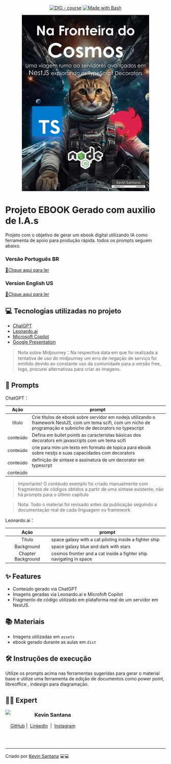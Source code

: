 

<p align="center">
<a href="https://dio.me/"><img src="https://img.shields.io/badge/DIO-Course-28DA77?logo=youtube" alt="DIO - course"></a>
<a href="https://www.gnu.org/software/bash/" title="Go to Bash homepage"><img src="https://img.shields.io/badge/Prompt-Project-blue?logo=gnu-bash&amp;logoColor=white" alt="Made with Bash"></a></p>


<p align="center">
<img 
    src="./assets/cover.png"
    width="400"  
/>
</p>

# Projeto EBOOK Gerado com auxilio de I.A.s

Projeto com o objetivo de gerar um ebook digital utilizando IA como ferramenta de apoio para produção rápida. todos os prompts
seguem abaixo.

### Versão Português BR
<a href="https://github.com/ZekDtonik/ebook-nestjs-decorators/blob/main/dist/Ebook%20-%20Na%20Fronteira%20do%20Cosmos.pdf" title="View PDF now"> 📕Clique aqui para ler</a>

### Version English US
<a href="https://github.com/ZekDtonik/ebook-nestjs-decorators/blob/main/dist/Ebook%20-%20On%20the%20edge%20of%20the%20Cosmos.pdf" title="View PDF now"> 📕Clique aqui para ler</a>

## 💻 Tecnologias utilizadas no projeto

- [ChatGPT](https://chat.openai.com/) 
- [Leonardo.ai](https://www.leonardo.ai)
- [Microsoft Copilot](https://copilot.microsoft.com)
- [Google Presentation](https://docs.google.com/presentation/u/0/)


> Nota sobre Midjourney：Na respectiva data em que foi realizada a tentativa de uso do midjourney um erro de negação de serviço foi emitido devido ao constante uso da comunidade para a versão free, logo, procurei alternativas para criar as imagens.
## 🧠 Prompts


ChatGPT：

|   Ação   | prompt                                                                                                                                                                                                                                                                         |
| :------: | --------------------------------------------------------------------------------------------
|  título  | Crie títulos de ebook sobre servidor em nodejs utilizando o framework NestJS, com um tema scifi, com um nicho de programação e subnicho de decorators no typescript                         |
| conteúdo | Defina em bullet points as caracteristas básicas dos decorators em javascripts com um tema scifi |
| conteúdo | crie para mim um texto em formato de topica para ebook sobre nestjs e suas capacidades com decorators       |
| conteúdo | definição de sintaxe e assinatura de um decorator em typescrpt |
| conteúdo | 

  > Importante! O contéudo exemplo foi criado manualmente com fragmentos de códigos obtidos a partir de uma sintaxe existente, não há prompts para o último capítulo

  > Nota: Todo o material foi revisado antes da publicação seguindo a documentação real de cada linguagem ou framework.

Leonardo.ai：

|  Ação  | prompt                                                                                 |
| :----: | -------------------------------------------------------------------------------------- |
| Título | space galaxy with a cat piloting inside a fighter ship |
| Background | space galaxy blue and dark with stars |
| Chapter Background | cosmos frontier and a cat inside a fighter ship navigating in space |

## ✨ Features

- Conteúdo gerado via ChatGPT
- Imagens geradas via Leonardo.ai e Microfoft Copilot
- Fragmento de código utilizado em plataforma real de um servidor em NestJS.

## 📚 Materiais

- Imagens utilizadas em `assets`
- ebook gerado durante as aulas em `dist`

## 🛠️ Instruções de execução

Utilize os prompts acima nas ferramentas sugeridas para gerar o material base e utilize uma ferramenta de edição de documentos como power point, libreoffice , indesign para diagramação.

## 👨‍💻 Expert

<p>
    <img 
      align=left 
      margin=10 
      width=80 
      src="https://avatars.githubusercontent.com/u/24943857?v=4"
    />
    <h3>&nbsp&nbsp&nbspKevin Santana<br></h3>
    <p>&nbsp&nbsp&nbsp
    <a href="https://github.com/zekdtonik">
    GitHub</a>&nbsp;|&nbsp;
    <a href="www.linkedin.com/in/kevin-fms">LinkedIn</a>
&nbsp;|&nbsp;
    <a href="https://www.instagram.com/keu_marxs/">
    Instagram</a>
&nbsp;&nbsp;</p>
</p>
<br/><br/>
<p>

---

Criado por [Kevin Santana](https://github.com/zekdtonik) 💻💻
